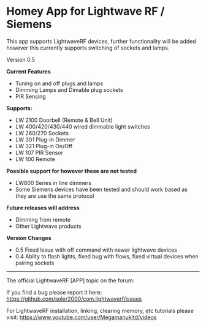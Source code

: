 # Homey App for Lightwave RF / Siemens


 This app supports LightwaveRF devices, further functionality will be added however this currently supports switching of sockets and lamps.
 
 Version 0.5
 
**Current Features**  
- Tuning on and off plugs and lamps  
- Dimming Lamps and Dimable plug sockets  
- PIR Sensing  
  
  
**Supports:**  

- LW 2100 Doorbell (Remote & Bell Unit) 
- LW 400/420/430/440  wired dimmable light switches  
- LW 260/270 Sockets  
- LW 301 Plug-in Dimmer  
- LW 321 Plug-in On/Off  
- LW 107 PIR Sensor  
- LW 100 Remote  

**Possible support for however these are not tested**
  * LW800 Series in line dimmers   
  * Some Siemens devices have been tested and should work based as they are use the same protocol   
 
**Future releases will address**   

  * Dimming from remote
  * Other Lightwave products
 
**Version Changes**   
  * 0.5 Fixed Issue with off command with newer lightwave devices
  * 0.4 Ablity to flash lights, fixed bug with flows, fixed virtual devices when pairing sockets
 
---

 The official LightwaveRF [APP] topic on the forum:
 
 If you find a bug please report it here: https://github.com/soler2000/com.lightwaverf/issues
 
 For LightwaveRF installation, linking, clearing memory, etc tutorials please visit: https://www.youtube.com/user/Megamanukltd/videos
